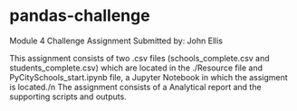 # pandas-challenge
Module 4 Challenge Assignment
Submitted by: John Ellis

This assignment consists of two .csv files (schools_complete.csv and students_complete.csv) which are located in the ./Resource file and PyCitySchools_start.ipynb file, a Jupyter Notebook in which the assigment is located./n
The assignment consists of a Analytical report and the supporting scripts and outputs. 